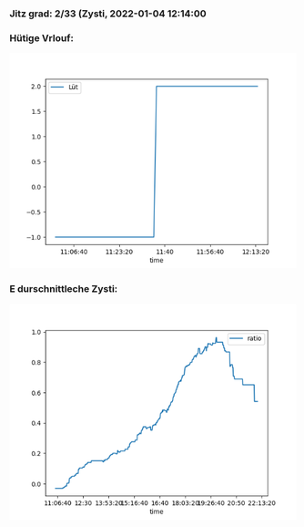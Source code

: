 ### Jitz grad: 2/33 (Zysti, 2022-01-04 12:14:00

### Hütige Vrlouf:
![Graph](Today.png)

### E durschnittleche Zysti:
![Graph](Zysti.png)